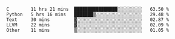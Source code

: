
<!--START_SECTION:waka-->
```text
C        11 hrs 21 mins  ████████████████░░░░░░░░░   63.50 % 
Python   5 hrs 16 mins   ███████▒░░░░░░░░░░░░░░░░░   29.48 % 
Text     30 mins         ▓░░░░░░░░░░░░░░░░░░░░░░░░   02.87 % 
LLVM     22 mins         ▓░░░░░░░░░░░░░░░░░░░░░░░░   02.09 % 
Other    11 mins         ▒░░░░░░░░░░░░░░░░░░░░░░░░   01.05 % 
```
<!--END_SECTION:waka-->
